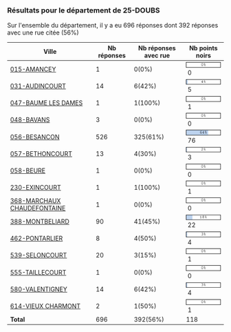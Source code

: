 ### Résultats pour le département de 25-DOUBS

Sur l'ensemble du département, il y a eu 696 réponses dont 392 réponses avec une rue citée (56%)

| Ville | Nb réponses | Nb réponses avec rue | Nb points noirs |
|-------------|-------------|----------------------|-----------------|
|<a href='015-AMANCEY.md'>015-AMANCEY</a>|1|0(0%)|<img src="../../img/bar_0.gif" />&nbsp;0|
|<a href='031-AUDINCOURT.md'>031-AUDINCOURT</a>|14|6(42%)|<img src="../../img/bar_4.gif" />&nbsp;5|
|<a href='047-BAUME LES DAMES.md'>047-BAUME LES DAMES</a>|1|1(100%)|<img src="../../img/bar_0.gif" />&nbsp;1|
|<a href='048-BAVANS.md'>048-BAVANS</a>|3|0(0%)|<img src="../../img/bar_0.gif" />&nbsp;0|
|<a href='056-BESANCON.md'>056-BESANCON</a>|526|325(61%)|<img src="../../img/bar_64.gif" />&nbsp;76|
|<a href='057-BETHONCOURT.md'>057-BETHONCOURT</a>|13|4(30%)|<img src="../../img/bar_2.gif" />&nbsp;3|
|<a href='058-BEURE.md'>058-BEURE</a>|1|0(0%)|<img src="../../img/bar_0.gif" />&nbsp;0|
|<a href='230-EXINCOURT.md'>230-EXINCOURT</a>|1|1(100%)|<img src="../../img/bar_0.gif" />&nbsp;1|
|<a href='368-MARCHAUX CHAUDEFONTAINE.md'>368-MARCHAUX CHAUDEFONTAINE</a>|1|0(0%)|<img src="../../img/bar_0.gif" />&nbsp;0|
|<a href='388-MONTBELIARD.md'>388-MONTBELIARD</a>|90|41(45%)|<img src="../../img/bar_18.gif" />&nbsp;22|
|<a href='462-PONTARLIER.md'>462-PONTARLIER</a>|8|4(50%)|<img src="../../img/bar_3.gif" />&nbsp;4|
|<a href='539-SELONCOURT.md'>539-SELONCOURT</a>|20|3(15%)|<img src="../../img/bar_0.gif" />&nbsp;1|
|<a href='555-TAILLECOURT.md'>555-TAILLECOURT</a>|1|0(0%)|<img src="../../img/bar_0.gif" />&nbsp;0|
|<a href='580-VALENTIGNEY.md'>580-VALENTIGNEY</a>|14|6(42%)|<img src="../../img/bar_3.gif" />&nbsp;4|
|<a href='614-VIEUX CHARMONT.md'>614-VIEUX CHARMONT</a>|2|1(50%)|<img src="../../img/bar_0.gif" />&nbsp;1|
| **Total** |696|392(56%)|118|

